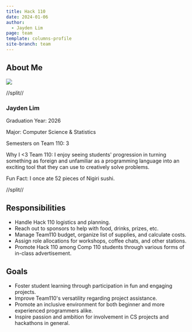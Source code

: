 ```yaml
---
title: Hack 110
date: 2024-01-06
author:
  - Jayden Lim
page: team
template: columns-profile
site-branch: team
---
```


## About Me

<img class="img-fluid" src="/static/profile-photos/jaylim.jpg"/>

//split//

### Jayden Lim

Graduation Year: 2026

Major: Computer Science & Statistics

Semesters on Team 110: 3

Why I <3 Team 110: I enjoy seeing students' progression in turning something as foreign and unfamiliar as a programming language into an exciting tool that they can use to creatively solve problems.

Fun Fact: I once ate 52 pieces of Nigiri sushi.

//split//

## Responsibilities

- Handle Hack 110 logistics and planning.
- Reach out to sponsors to help with food, drinks, prizes, etc.
- Manage Team110 budget, organize list of supplies, and calculate costs.
- Assign role allocations for workshops, coffee chats, and other stations.
- Promote Hack 110 among Comp 110 students through various forms of in-class advertisement.

## Goals

- Foster student learning through participation in fun and engaging projects.
- Improve Team110's versatility regarding project assistance.
- Promote an inclusive environment for both beginner and more experienced programmers alike.
- Inspire passion and ambition for involvement in CS projects and hackathons in general.
